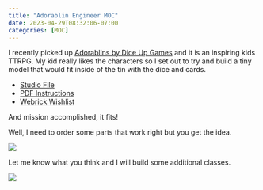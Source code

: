 ```yaml
---
title: "Adorablin Engineer MOC"
date: 2023-04-29T08:32:06-07:00
categories: [MOC]
---
```


I recently picked up [Adorablins by Dice Up Games](https://www.diceupgames.com/adorablins/) and it is an inspiring kids TTRPG. My kid really likes the characters so I set out to try and build a tiny model that would fit inside of the tin with the dice and cards.

<!--- [Rebrickable Page]()-->
- [Studio File](/adorablin-engineer.io)
- [PDF Instructions](/adorablin-engineer.pdf)
- [Webrick Wishlist](https://www.webrick.com/wp_collection/share/CCVtNDC9fCPQfUrFJ6KBx7e6KlvRDCuh/)

And mission accomplished, it fits!

Well, I need to order some parts that work right but you get the idea.


![](/adorablin-tin.jpg)

Let me know what you think and I will build some additional classes.

![](/adorablin-engineer.png)


